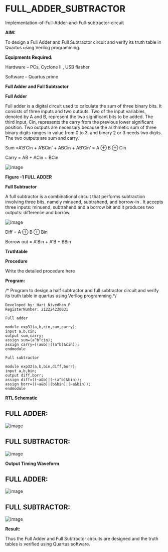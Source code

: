 # FULL_ADDER_SUBTRACTOR

Implementation-of-Full-Adder-and-Full-subtractor-circuit

**AIM:**

To design a Full Adder and Full Subtractor circuit and verify its truth table in Quartus using Verilog programming.

**Equipments Required:**

Hardware – PCs, Cyclone II , USB flasher

Software – Quartus prime

**Full Adder and Full Subtractor**

**Full Adder**

Full adder is a digital circuit used to calculate the sum of three binary bits. It consists of three inputs and two outputs. Two of the input variables, denoted by A and B, represent the two significant bits to be added. The third input, Cin, represents the carry from the previous lower significant position. Two outputs are necessary because the arithmetic sum of three binary digits ranges in value from 0 to 3, and binary 2 or 3 needs two digits. The two outputs are sum and carry.

Sum =A’B’Cin + A’BCin’ + ABCin + AB’Cin’ = A ⊕ B ⊕ Cin 

Carry = AB + ACin + BCin

![image](https://github.com/naavaneetha/FULL_ADDER_SUBTRACTOR/assets/154305477/0f30ba51-5ffb-4198-845f-18e054f675e7)

**Figure -1 FULL ADDER**

**Full Subtractor**

A full subtractor is a combinational circuit that performs subtraction involving three bits, namely minuend, subtrahend, and borrow-in . It accepts three inputs: minuend, subtrahend and a borrow bit and it produces two outputs: difference and borrow.

![image](https://github.com/naavaneetha/FULL_ADDER_SUBTRACTOR/assets/154305477/02b24f51-ab51-4304-9ad6-7b81ffc1ead5)

Diff = A ⊕ B ⊕ Bin 

Borrow out = A'Bin + A'B + BBin

**Truthtable**

**Procedure**

Write the detailed procedure here

**Program:**

/* Program to design a half subtractor and full subtractor circuit and verify its truth table in quartus using Verilog programming.*/

```
Developed by: Hari Nivedhan P
RegisterNumber: 212224220031
```

```
Full adder

module exp31(a,b,cin,sum,carry);
input a,b,cin;
output sum,carry;
assign sum=(a^b^cin);
assign carry=((a&b)|((a^b)&cin));
endmodule
```

```
Full subtractor

module exp32(a,b,bin,diff,borr);
input a,b,bin;
output diff,borr;
assign diff=((~a&b)|(~(a^b)&bin));
assign borr=((~a&b)|(b&bin)|(~a&bin));
endmodule
```

**RTL Schematic**

## FULL ADDER:

![image](https://github.com/user-attachments/assets/2347723f-a503-4363-a5a6-15af96ccb869)

## FULL SUBTRACTOR:

![image](https://github.com/user-attachments/assets/87318c67-6b97-4d0b-8f6d-6b63b1f86305)

**Output Timing Waveform**

## FULL ADDER:

![image](https://github.com/user-attachments/assets/26712961-4724-4bdc-a6b1-53a1b6958e40)

## FULL SUBTRACTOR:

![image](https://github.com/user-attachments/assets/380e82f2-c441-4a2e-8db9-7de98e4bfd20)

**Result:**

Thus the Full Adder and Full Subtractor circuits are designed and the truth tables is verified using Quartus software.




